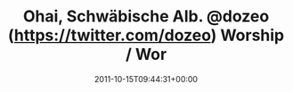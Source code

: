 ---
retweeted: false
source: <a href="http://twitter.com/download/android" rel="nofollow">Twitter for Android</a>
entities:
  hashtags: []
  symbols: []
  user_mentions:
  - name: とりあえずめろんぱん
    screen_name: DOzeo
    indices:
    - '23'
    - '29'
    id_str: '4385357293'
    id: '4385357293'
  urls: []
display_text_range:
- '0'
- '48'
favorite_count: '0'
id_str: '125145017277882368'
truncated: false
retweet_count: '0'
id: '125145017277882368'
created_at: Sat Oct 15 09:44:31 +0000 2011
favorited: false
full_text: Ohai, Schwäbische Alb. [@dozeo](https://twitter.com/dozeo) Worship / Workshop
lang: de
tags:
- pesos/twitter
date: '2011-10-15T09:44:31+00:00'
src: https://twitter.com/bascht/status/125145017277882368
original_url: https://twitter.com/bascht/status/125145017277882368
type: twitter_tweet
text: Ohai, Schwäbische Alb. [@dozeo](https://twitter.com/dozeo) Worship / Workshop
title: Ohai, Schwäbische Alb. @dozeo (https://twitter.com/dozeo) Worship / Wor

---